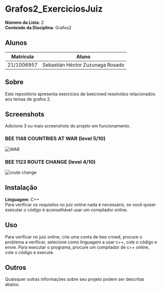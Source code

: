 # Grafos2_ExerciciosJuiz

**Número da Lista**: 2<br>
**Conteúdo da Disciplina**: Grafos2<br>

## Alunos
|Matrícula | Aluno |
| -- | -- |
| 21/1006957  | Sebastián Héctor Zuzunaga Rosado |

## Sobre 
Este repositório apresenta exercícios de beecrowd resolvidos relacionados aos temas de grafos 2.

## Screenshots
Adicione 3 ou mais screenshots do projeto em funcionamento.
### BEE 1148 COUNTRIES AT WAR (level 5/10)
![WAR](https://github.com/sebazac332/Grafos2_ExerciciosJuiz/assets/98188828/fefba7c3-3354-4c13-b2c1-bc467a0d1840)


### BEE 1123 ROUTE CHANGE (level 4/10)
![route change](https://github.com/sebazac332/Grafos2_ExerciciosJuiz/assets/98188828/35200251-8b77-4a14-9b22-35f9010efab1)


## Instalação 
**Linguagem**: C++<br>
Para verificar os requisitos no juiz online nada é necessário, se você quiser executar o código é aconselhável usar um compilador online.
## Uso 
Para verificar no juiz online, crie uma conta de bee crowd, procure o problema a verificar, selecione como linguagem a usar c++, cole o código e envie.
Para executar o programa, procure um compilador de c++ online, cole o código e execute.
## Outros 
Quaisquer outras informações sobre seu projeto podem ser descritas abaixo.





